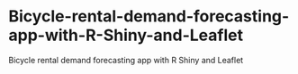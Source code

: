 # Bicycle-rental-demand-forecasting-app-with-R-Shiny-and-Leaflet
Bicycle rental demand forecasting app with R Shiny and Leaflet
